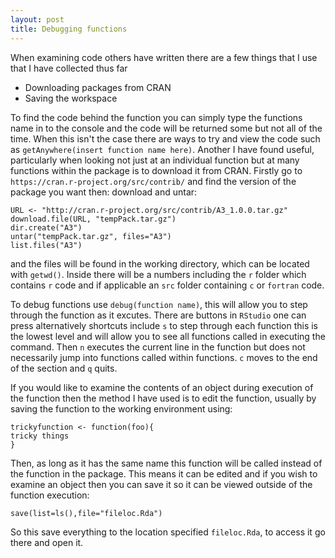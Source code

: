 ```yaml
---
layout: post
title: Debugging functions
---
```


When examining code others have written there are a few things that I use that I have collected thus far

- Downloading packages from CRAN
- Saving the workspace

To find the code behind the function you can simply type the functions name in to the console and the code will be returned some but not all of the time. When this isn't the case there are ways to try and view the code such as `getAnywhere(insert function name here)`. Another I have found useful, particularly when looking not just at an individual function but at many functions within the package is to download it from CRAN. Firstly go to `https://cran.r-project.org/src/contrib/` and find the version of the package you want then: download and untar:

```
URL <- "http://cran.r-project.org/src/contrib/A3_1.0.0.tar.gz"
download.file(URL, "tempPack.tar.gz")
dir.create("A3")
untar("tempPack.tar.gz", files="A3")
list.files("A3")
```
and the files will be found in the working directory, which can be located with `getwd()`. Inside there will be a numbers including the `r` folder which contains `r` code and if applicable an `src` folder containing `c` or `fortran` code. 

To debug functions use `debug(function name)`, this will allow you to step through the function as it excutes. There are buttons in `RStudio` one can press alternatively shortcuts include `s` to step through each function this is the lowest level and will allow you to see all functions called in executing the command. Then `n` executes the current line in the function but does not necessarily jump into functions called within functions. `c` moves to the end of the section and `q` quits.

If you would like to examine the contents of an object during execution of the function then the method I have used is to edit the function, usually by saving the function to the working environment using: 
```
trickyfunction <- function(foo){
tricky things
}
```
Then, as long as it has the same name this function will be called instead of the function in the package. This means it can be edited and if you wish to examine an object then you can save it so it can be viewed outside of the function execution:
```
save(list=ls(),file="fileloc.Rda")
```
So this save everything to the location specified `fileloc.Rda`, to access it go there and open it.




